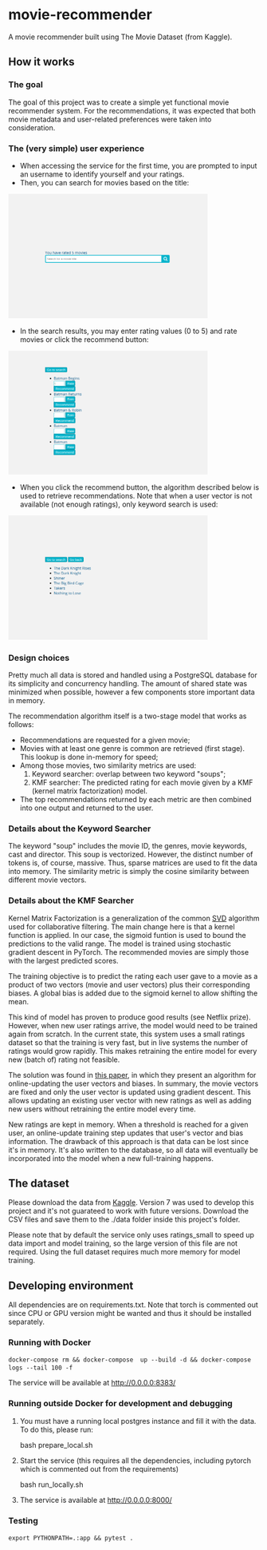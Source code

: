 # movie-recommender
A movie recommender built using The Movie Dataset (from Kaggle).

## How it works

### The goal

The goal of this project was to create a simple yet functional movie recommender system. For the recommendations, it was expected that both movie metadata and user-related preferences were taken into consideration.

### The (very simple) user experience

- When accessing the service for the first time, you are prompted to input an username to identify yourself and your ratings.
- Then, you can search for movies based on the title:

<img src="./screenshots/search_bar.png" alt="search bar page" width="400"/>

- In the search results, you may enter rating values (0 to 5) and rate movies or click the recommend button:

<img src="./screenshots/search_results.png?raw=true" alt="search results page" width="400"/>

- When you click the recommend button, the algorithm described below is used to retrieve recommendations. Note that when a user vector is not available (not enough ratings), only keyword search is used:

<img src="./screenshots/recommendations.png?raw=true" alt="recommendations page" width="400"/>


### Design choices

Pretty much all data is stored and handled using a PostgreSQL database for its simplicity and concurrency handling. The amount of shared state was minimized when possible, however a few components store important data in memory.

The recommendation algorithm itself is a two-stage model that works as follows:

- Recommendations are requested for a given movie;
- Movies with at least one genre is common are retrieved (first stage). This lookup is done in-memory for speed;
- Among those movies, two similarity metrics are used:
    1. Keyword searcher: overlap between two keyword "soups";
    2. KMF searcher: The predicted rating for each movie given by a KMF (kernel matrix factorization) model.
- The top recommendations returned by each metric are then combined into one output and returned to the user.

### Details about the Keyword Searcher

The keyword "soup" includes the movie ID, the genres, movie keywords, cast and director. This soup is vectorized. However, the distinct number of tokens is, of course, massive. Thus, sparse matrices are used to fit the data into memory. The similarity metric is simply the cosine similarity between different movie vectors.

### Details about the KMF Searcher

Kernel Matrix Factorization is a generalization of the common [SVD](https://surprise.readthedocs.io/en/stable/matrix_factorization.html#surprise.prediction_algorithms.matrix_factorization.SVD) algorithm used for collaborative filtering. The main change here is that a kernel function is applied. In our case, the sigmoid funtion is used to bound the predictions to the valid range. The model is trained using stochastic gradient descent in PyTorch. The recommended movies are simply those with the largest predicted scores.

The training objective is to predict the rating each user gave to a movie as a product of two vectors (movie and user vectors) plus their corresponding biases. A global bias is added due to the sigmoid kernel to allow shifting the mean.

This kind of model has proven to produce good results (see Netflix prize). However, when new user ratings arrive, the model would need to be trained again from scratch. In the current state, this system uses a small ratings dataset so that the training is very fast, but in live systems the number of ratings would grow rapidly. This makes retraining the entire model for every new (batch of) rating not feasible.

The solution was found in [this paper](https://doi.org/10.1145/1454008.1454047), in which they present an algorithm for online-updating the user vectors and biases. In summary, the movie vectors are fixed and only the user vector is updated using gradient descent. This allows updating an existing user vector with new ratings as well as adding new users without retraining the entire model every time.

New ratings are kept in memory. When a threshold is reached for a given user, an online-update training step updates that user's vector and bias information. The drawback of this approach is that data can be lost since it's in memory. It's also written to the database, so all data will eventually be incorporated into the model when a new full-training happens.


## The dataset

Please download the data from [Kaggle](https://www.kaggle.com/datasets/rounakbanik/the-movies-dataset). Version 7 was used to develop this project and it's not guarateed to work with future versions. Download the CSV files and save them to the ./data folder inside this project's folder.

Please note that by default the service only uses ratings_small to speed up data import and model training, so the large version of this file are not required. Using the full dataset requires much more memory for model training.


## Developing environment

All dependencies are on requirements.txt. Note that torch is commented out since CPU or GPU version might be wanted and thus it should be installed separately.

### Running with Docker

    docker-compose rm && docker-compose  up --build -d && docker-compose logs --tail 100 -f

The service will be available at http://0.0.0.0:8383/

### Running outside Docker for development and debugging
1. You must have a running local postgres instance and fill it with the data. To do this, please run:

    bash prepare_local.sh

2. Start the service (this requires all the dependencies, including pytorch which is commented out from the requirements)

    bash run_locally.sh

3. The service is available at http://0.0.0.0:8000/

### Testing

    export PYTHONPATH=.:app && pytest .
